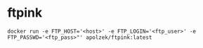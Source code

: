 ftpink
======

```
docker run -e FTP_HOST='<host>' -e FTP_LOGIN='<ftp_user>' -e FTP_PASSWD='<ftp_pass>"' apolzek/ftpink:latest
```